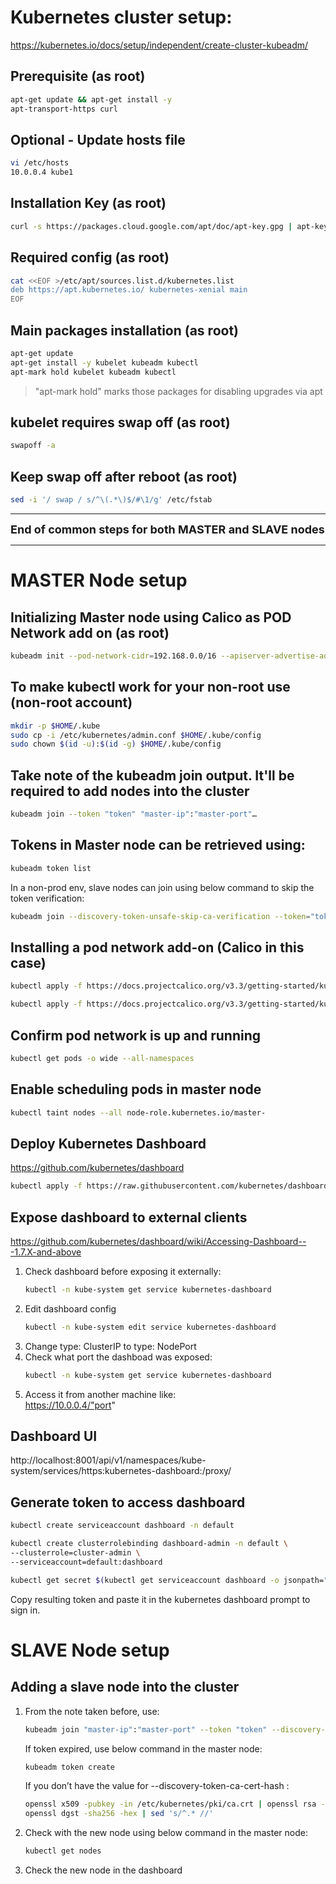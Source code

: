 # Kubernetes cluster setup:
https://kubernetes.io/docs/setup/independent/create-cluster-kubeadm/

## Prerequisite (as root)
``` bash
apt-get update && apt-get install -y
apt-transport-https curl
```

## Optional -  Update hosts file
``` bash
vi /etc/hosts
10.0.0.4 kube1
```

## Installation Key (as root)
``` bash
curl -s https://packages.cloud.google.com/apt/doc/apt-key.gpg | apt-key add -
```

## Required config (as root)
``` bash
cat <<EOF >/etc/apt/sources.list.d/kubernetes.list  
deb https://apt.kubernetes.io/ kubernetes-xenial main  
EOF
```

## Main packages installation (as root)
```bash
apt-get update
apt-get install -y kubelet kubeadm kubectl
apt-mark hold kubelet kubeadm kubectl
```
> "apt-mark hold" marks those packages for disabling upgrades via apt

## kubelet requires swap off (as root)
``` bash
swapoff -a
```

## Keep swap off after reboot (as root)
``` bash
sed -i '/ swap / s/^\(.*\)$/#\1/g' /etc/fstab
```

---
<font size ="4"> **End of common steps for both MASTER and SLAVE nodes**</font>
___  

# MASTER Node setup

## Initializing Master node using Calico as POD Network add on (as root)
``` bash
kubeadm init --pod-network-cidr=192.168.0.0/16 --apiserver-advertise-address=10.0.0.4
```

## To make kubectl work for your non-root use (non-root account)
``` bash
mkdir -p $HOME/.kube
sudo cp -i /etc/kubernetes/admin.conf $HOME/.kube/config
sudo chown $(id -u):$(id -g) $HOME/.kube/config
```

## Take note of the kubeadm join output. It'll be required to add nodes into the cluster
``` bash
kubeadm join --token "token" "master-ip":"master-port"…
```

## Tokens in Master node can be retrieved using:
``` bash
kubeadm token list
```

In a non-prod env, slave nodes can join using below command to skip the token verification:
``` bash
kubeadm join --discovery-token-unsafe-skip-ca-verification --token="token" "master-ip":"master-port"
```

## Installing a pod network add-on (Calico in this case)
``` bash
kubectl apply -f https://docs.projectcalico.org/v3.3/getting-started/kubernetes/installation/hosted/rbac-kdd.yaml

kubectl apply -f https://docs.projectcalico.org/v3.3/getting-started/kubernetes/installation/hosted/kubernetes-datastore/calico-networking/1.7/calico.yaml
``` 

## Confirm pod network is up and running
``` bash
kubectl get pods -o wide --all-namespaces
```

## Enable scheduling pods in master node
``` bash
kubectl taint nodes --all node-role.kubernetes.io/master-
```

## Deploy Kubernetes Dashboard
https://github.com/kubernetes/dashboard
``` bash
kubectl apply -f https://raw.githubusercontent.com/kubernetes/dashboard/v1.10.1/src/deploy/recommended/kubernetes-dashboard.yaml
```

## Expose dashboard to external clients
https://github.com/kubernetes/dashboard/wiki/Accessing-Dashboard---1.7.X-and-above

1) Check dashboard before exposing it externally:
	``` bash
	kubectl -n kube-system get service kubernetes-dashboard
	```
2) Edit dashboard config
	``` bash
	kubectl -n kube-system edit service kubernetes-dashboard
	```
3) Change type: ClusterIP to type: NodePort
4) Check what port the dashboad was exposed: 
 	``` bash
	kubectl -n kube-system get service kubernetes-dashboard
	```
5) Access it from another machine like:  
	https://10.0.0.4/"port"

## Dashboard UI
http://localhost:8001/api/v1/namespaces/kube-system/services/https:kubernetes-dashboard:/proxy/

## Generate token to access dashboard
```bash
kubectl create serviceaccount dashboard -n default

kubectl create clusterrolebinding dashboard-admin -n default \
--clusterrole=cluster-admin \
--serviceaccount=default:dashboard

kubectl get secret $(kubectl get serviceaccount dashboard -o jsonpath="{.secrets[0].name}") -o jsonpath="{.data.token}" | base64 --decode
```
Copy resulting token and paste it in the kubernetes dashboard prompt to sign in.

# SLAVE Node setup

## Adding a slave node into the cluster
1) From the note taken before, use:
	```bash
	kubeadm join "master-ip":"master-port" --token "token" --discovery-token-ca-cert-hash "hash"
	```
	If token expired, use below command in the master node:
	``` bash
	kubeadm token create
	```
	If you don’t have the value for --discovery-token-ca-cert-hash :
	``` bash
	openssl x509 -pubkey -in /etc/kubernetes/pki/ca.crt | openssl rsa -pubin -outform der 2>/dev/null | \
   openssl dgst -sha256 -hex | sed 's/^.* //'
	```
2) Check with the new node using below command in the master node:
	``` bash
	kubectl get nodes
	```
3) Check the new node in the dashboard